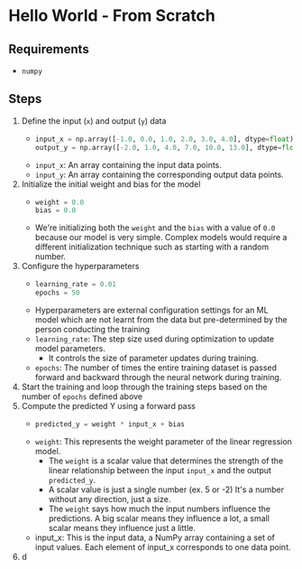 # Hello World - From Scratch

## Requirements
* `numpy`

## Steps
1. Define the input (`x`) and output (`y`) data
    * ```python
      input_x = np.array([-1.0, 0.0, 1.0, 2.0, 3.0, 4.0], dtype=float)
      output_y = np.array([-2.0, 1.0, 4.0, 7.0, 10.0, 13.0], dtype=float)
      ```
    * `input_x`: An array containing the input data points.
    * `input_y`: An array containing the corresponding output data points.
2. Initialize the initial weight and bias for the model
    * ```python
      weight = 0.0
      bias = 0.0
      ```
    * We're initializing both the `weight` and the `bias` with a value of `0.0` because our model is very simple. Complex models would require a different initialization technique such as starting with a random number.
3. Configure the hyperparameters
    * ```python
      learning_rate = 0.01
      epochs = 50
      ```
    * Hyperparameters are external configuration settings for an ML model which are not learnt from the data but pre-determined by the person conducting the training
    * `learning_rate`: The step size used during optimization to update model parameters. 
      * It controls the size of parameter updates during training.
    * `epochs`: The number of times the entire training dataset is passed forward and backward through the neural network during training.
4. Start the training and loop through the training steps based on the number of `epochs` defined above
5. Compute the predicted Y using a forward pass
   * ```python
     predicted_y = weight * input_x + bias
     ```
   * `weight`: This represents the weight parameter of the linear regression model. 
     * The `weight` is a scalar value that determines the strength of the linear relationship between the input `input_x` and the output `predicted_y`.
     * A scalar value is just a single number (ex. 5 or -2) It's a number without any direction, just a size.
     * The `weight` says how much the input numbers influence the predictions. A big scalar means they influence a lot, a small scalar means they influence just a little.
   * input_x: This is the input data, a NumPy array containing a set of input values. Each element of input_x corresponds to one data point.
6. d